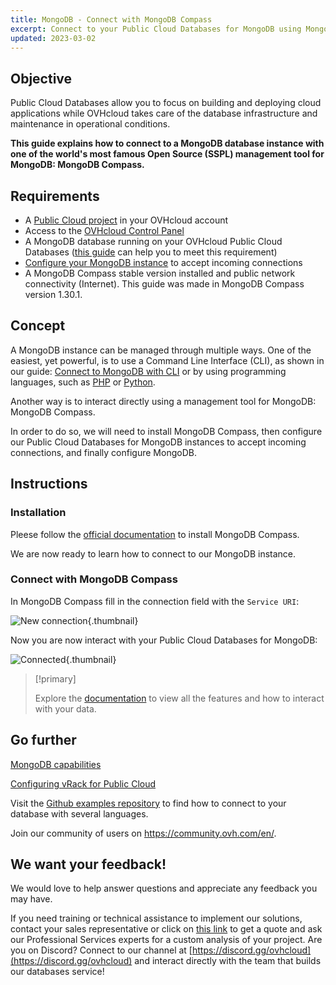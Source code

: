 ```yaml
---
title: MongoDB - Connect with MongoDB Compass
excerpt: Connect to your Public Cloud Databases for MongoDB using MongoDB Compass
updated: 2023-03-02
---
```


## Objective

Public Cloud Databases allow you to focus on building and deploying cloud applications while OVHcloud takes care of the database infrastructure and maintenance in operational conditions.

**This guide explains how to connect to a MongoDB database instance with one of the world's most famous Open Source (SSPL) management tool for MongoDB: MongoDB Compass.**

## Requirements

- A [Public Cloud project](https://www.ovhcloud.com/de/public-cloud/) in your OVHcloud account
- Access to the [OVHcloud Control Panel](https://www.ovh.com/auth/?action=gotomanager&from=https://www.ovh.de/&ovhSubsidiary=de)
- A MongoDB database running on your OVHcloud Public Cloud Databases ([this guide](databases_01_order_control_panel1.) can help you to meet this requirement)
- [Configure your MongoDB instance](mongodb_02_manage_control_panel1.) to accept incoming connections
- A MongoDB Compass stable version installed and public network connectivity (Internet). This guide was made in MongoDB Compass version 1.30.1.

## Concept

A MongoDB instance can be managed through multiple ways.
One of the easiest, yet powerful, is to use a Command Line Interface (CLI), as shown in our guide: [Connect to MongoDB with CLI](mongodb_03_connect_cli1.) or by using programming languages, such as [PHP](mongodb_04_connect_php1.) or [Python](mongodb_05_connect_python1.).

Another way is to interact directly using a management tool for MongoDB: MongoDB Compass.

In order to do so, we will need to install MongoDB Compass, then configure our Public Cloud Databases for MongoDB instances to accept incoming connections, and finally configure MongoDB.

## Instructions

### Installation

Pleese follow the [official documentation](https://docs.mongodb.com/compass/current/install/) to install MongoDB Compass.

We are now ready to learn how to connect to our MongoDB instance.

### Connect with MongoDB Compass

In MongoDB Compass fill in the connection field with the `Service URI`:

![New connection](new-connection.png){.thumbnail}

Now you are now interact with your Public Cloud Databases for MongoDB:

![Connected](connected.png){.thumbnail}

> [!primary]
>
> Explore the [documentation](https://docs.mongodb.com/compass/current/) to view all the features and how to interact with your data.
>

## Go further

[MongoDB capabilities](mongodb_01_concept_capabilities1.)

[Configuring vRack for Public Cloud](getting-started-07-creating-vrack1.)

Visit the [Github examples repository](https://github.com/ovh/public-cloud-databases-examples/tree/main/databases/mongodb) to find how to connect to your database with several languages.

Join our community of users on <https://community.ovh.com/en/>.

## We want your feedback!

We would love to help answer questions and appreciate any feedback you may have.

If you need training or technical assistance to implement our solutions, contact your sales representative or click on [this link](https://www.ovhcloud.com/de/professional-services/) to get a quote and ask our Professional Services experts for a custom analysis of your project.
Are you on Discord? Connect to our channel at [https://discord.gg/ovhcloud](https://discord.gg/ovhcloud) and interact directly with the team that builds our databases service!
